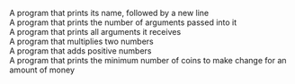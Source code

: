 A  program that prints its name, followed by a new line\
A program that prints the number of arguments passed into it\
A program that prints all arguments it receives\
A program that multiplies two numbers\
A program that adds positive numbers\
A program that prints the minimum number of coins to make change for an amount of money
